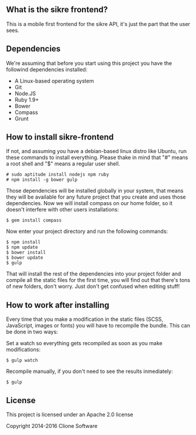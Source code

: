 What is the sikre frontend?
---------------------------

This is a mobile first frontend for the sikre API, it's just the part that the user sees.

Dependencies
------------

We're assuming that before you start using this project you have the followind dependencies installed:

- A Linux-based operating system
- Git
- Node.JS
- Ruby 1.9+
- Bower
- Compass
- Grunt

How to install sikre-frontend
-----------------------------

If not, and assuming you have a debian-based linux distro like Ubuntu, run these commands to install everything. Please thake in mind that "#" means a root shell and "$" means a regular user shell.

    # sudo aptitude install nodejs npm ruby
    # npm install -g bower gulp

Those dependencies will be installed globally in your system, that means they will be available for any future project that you create and uses those dependencies. Now we will install compass on our home folder, so it doesn't interfere with other users installations:

    $ gem install compass

Now enter your project directory and run the following commands:

    $ npm install
    $ npm update
    $ bower install
    $ bower update
    $ gulp

That will install the rest of the dependencies into your project folder and compile all the static files for the first time, you will find out that there's tons of new folders, don't worry. Just don't get confused when editing stuff!

How to work after installing
----------------------------

Every time that you make a modification in the static files (SCSS, JavaScript, images or fonts) you will have to recompile the bundle. This can be done in two ways:

Set a watch so everything gets recompiled as soon as you make modifications:

    $ gulp watch

Recompile manually, if you don't need to see the results inmediately:

    $ gulp

License
-------

This project is licensed under an Apache 2.0 license

Copyright 2014-2016 Clione Software

